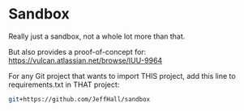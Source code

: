 # Sandbox

Really just a sandbox, not a whole lot more than that.

But also provides a proof-of-concept for: https://vulcan.atlassian.net/browse/IUU-9964

For any Git project that wants to import THIS project, add this line to requirements.txt in THAT project:

``` bash
git+https://github.com/JeffHall/sandbox
```

